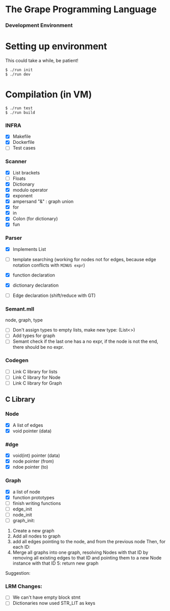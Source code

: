 # The Grape Programming Language

### Development Environment

# Setting up environment
This could take a while, be patient!
```
$ ./run init
$ ./run dev
```

# Compilation (in VM)
```
$ ./run test
$ ./run build
```


### INFRA
- [X] Makefile
- [X] Dockerfile
- [ ] Test cases

### Scanner 
- [X] List brackets
- [ ] Floats 
- [X] Dictionary 
- [X] modulo operator
- [X] exponent
- [X] ampersand "&" : graph union
- [X] for
- [X] in
- [X] Colon (for dictionary)
- [X] fun

### Parser 
- [X] Implements List 
- [ ] template searching (working for nodes not for edges, because edge notation conflicts with `MINUS expr`)
- [X] function declaration
- [X] dictionary declaration
- [ ] Edge declaration (shift/reduce with GT)


### Semant.mll
node, graph, type
- [ ] Don't assign types to empty lists, make new type: (List<>)
- [ ] Add types for graph 
- [ ] Semant check if the last one has a no expr, if the node is not the end, there should be no expr. 

### Codegen
- [ ] Link C library for lists
- [ ] Link C library for Node
- [ ] Link C library for Graph

## C Library

### Node
- [x] A list of edges 
- [x] void pointer (data) 

### #dge
- [x] void(int) pointer (data)
- [x] node pointer (from) 
- [x] ndoe pointer (to)

### Graph
- [x] a list of node 
- [x] function prototypes
- [ ] finish writing functions
- [ ] edge_init
- [ ] node_init
- [ ] graph_init:
1. Create a new graph
2. Add all nodes to graph
3. add all edges pointing to the node, and from the previous node
Then, for each ID:
3. Merge all graphs into one graph, resolving Nodes with that ID by 
removing all existing edges to that ID and pointing them to a new 
Node instance with that ID
5: return new graph

Suggestion:

### LRM Changes: 
- [ ] We can't have empty block stmt
- [ ] Dictionaries now used STR_LIT as keys 
